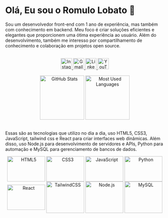 <h1>Olá, Eu sou o Romulo Lobato 👋</h1>
<p>Sou um desenvolvedor front-end com 1 ano de 
experiência, mas também com conhecimento em backend. Meu foco é criar soluções eficientes e elegantes que proporcionem uma ótima experiência ao usuário. Além do desenvolvimento, também me interesso por compartilhamento de conhecimento e colaboração em projetos open source.</p>
<br>
<div align="center">
  <a href="https://www.instagram.com/romulolobato20/" target="_blank">
    <img src="https://img.shields.io/static/v1?message=Instagram&logo=instagram&label=&color=E4405F&logoColor=white&labelColor=&style=for-the-badge" height="35" alt="Instagram logo"  />
  </a>
  <a href="mailto:romulo.bezerra@tucurui.ufpa.br" target="_blank">
    <img src="https://img.shields.io/static/v1?message=Gmail&logo=gmail&label=&color=D14836&logoColor=white&labelColor=&style=for-the-badge" height="35" alt="Gmail logo"  />
  </a>
  <a href="https://www.linkedin.com/in/romulo-lobato/" target="_blank">
    <img src="https://img.shields.io/static/v1?message=LinkedIn&logo=linkedin&label=&color=0077B5&logoColor=white&labelColor=&style=for-the-badge" height="35" alt="LinkedIn logo"  />
  </a>
  <a href="https://www.youtube.com/@romulolobato6201" target="_blank">
    <img src="https://img.shields.io/badge/YouTube-FF0000?style=for-the-badge&logo=youtube&logoColor=white" height="35" alt="YouTube logo" />
  </a>
</div>
<br>
<div align="center">
  <img src="https://github-readme-stats.vercel.app/api?username=RomuloLB28&hide_title=true&hide_rank=false&show_icons=true&include_all_commits=true&count_private=true&disable_animations=false&theme=dracula&locale=pt-br&hide_border=true" height="140" alt="GitHub Stats"  />
  <img src="https://github-readme-stats.vercel.app/api/top-langs?username=RomuloLB28&locale=pt-br&hide_title=false&layout=compact&card_width=320&langs_count=5&theme=dracula&hide_border=true" height="140" alt="Most Used Languages"  />
</div>
<br>
<p></p>
<p>Essas são as tecnologias que utilizo no dia a dia, uso HTML5, CSS3, JavaScript, tailwind css e React para criar interfaces web dinâmicas. Além disso, uso Node.js para desenvolvimento de servidores e APIs, Python para automação e MySQL para gerenciamento de bancos de dados.</p>
<div style="display: inline_block" align="center">
  <img align="center" height="80" width="120" src="https://cdn.jsdelivr.net/gh/devicons/devicon@latest/icons/html5/html5-original-wordmark.svg" alt="HTML5" />
  <img align="center" height="80" width="120" src="https://cdn.jsdelivr.net/gh/devicons/devicon@latest/icons/css3/css3-original-wordmark.svg" alt="CSS3" />
  <img align="center" height="80" width="120" src="https://cdn.jsdelivr.net/gh/devicons/devicon@latest/icons/javascript/javascript-original.svg" alt="JavaScript" />
  <img align="center" height="80" width="120" src="https://cdn.jsdelivr.net/gh/devicons/devicon@latest/icons/python/python-original.svg" alt="Python" />
  <img align="center" height="80" width="120" src="https://cdn.jsdelivr.net/gh/devicons/devicon@latest/icons/react/react-original.svg" alt="React" />
  <img align="center" height="100" width="120" src="https://cdn.jsdelivr.net/gh/devicons/devicon@latest/icons/tailwindcss/tailwindcss-original.svg" alt="TailwindCSS" />
  <img align="center" height="100" width="120" src="https://cdn.jsdelivr.net/gh/devicons/devicon@latest/icons/nodejs/nodejs-original-wordmark.svg" alt="Node.js" />
  <img align="center" height="100" width="120" src="https://cdn.jsdelivr.net/gh/devicons/devicon@latest/icons/mysql/mysql-plain-wordmark.svg" alt="MySQL" />
</div>
